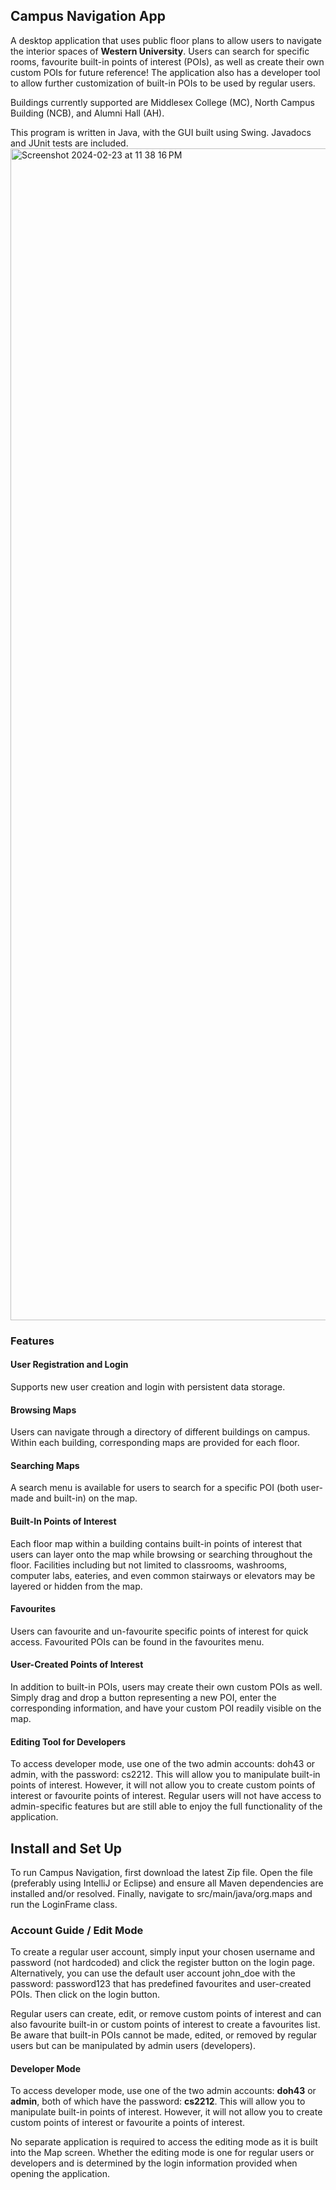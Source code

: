 ## Campus Navigation App
A desktop application that uses public floor plans to allow users to navigate the interior spaces of **Western University**. Users can search for specific rooms, favourite built-in points of interest (POIs), as well as create their own custom POIs for future reference! The application also has a developer tool to allow further customization of built-in POIs to be used by regular users. 

Buildings currently supported are Middlesex College (MC), North Campus Building (NCB), and Alumni Hall (AH). 

This program is written in Java, with the GUI built using Swing. Javadocs and JUnit tests are included.
<img width="1875" alt="Screenshot 2024-02-23 at 11 38 16 PM" src="https://github.com/doh43/Campus-Navigation/assets/64013855/e833a5b9-f56d-4951-a3f9-49b1e0ce22d6">

### Features
#### User Registration and Login 
Supports new user creation and login with persistent data storage. 

#### Browsing Maps
Users can navigate through a directory of different buildings on campus. Within each building, corresponding maps are provided for each floor.

#### Searching Maps
A search menu is available for users to search for a specific POI (both user-made and built-in) on the map.

#### Built-In Points of Interest
Each floor map within a building contains built-in points of interest that users can layer onto the map while browsing or searching throughout the floor. Facilities including but not limited to classrooms, washrooms, computer labs, eateries, and even common stairways or elevators may be layered or hidden from the map.

#### Favourites
Users can favourite and un-favourite specific points of interest for quick access. Favourited POIs can be found in the favourites menu.

#### User-Created Points of Interest
In addition to built-in POIs, users may create their own custom POIs as well. Simply drag and drop a button representing a new POI, enter the corresponding information, and have your custom POI readily visible on the map.

#### Editing Tool for Developers
To access developer mode, use one of the two admin accounts: doh43 or admin, with the password: cs2212. This will allow you to manipulate built-in points of interest. However, it will not allow you to create custom points of interest or favourite points of interest. 
Regular users will not have access to admin-specific features but are still able to enjoy the full functionality of the application.

## Install and Set Up
To run Campus Navigation, first download the latest Zip file. Open the file (preferably using IntelliJ or Eclipse) and ensure all Maven dependencies are installed and/or resolved. Finally, navigate to src/main/java/org.maps and run the LoginFrame class.

### Account Guide / Edit Mode
To create a regular user account, simply input your chosen username and password (not hardcoded) and click the register 
button on the login page. Alternatively, you can use the default user account john_doe with the password: password123 that has predefined favourites and user-created POIs. Then click on the login button. 

Regular users can create, edit, or remove custom points of 
interest and can also favourite built-in or custom points of interest to create a favourites list.
Be aware that built-in POIs cannot be made, edited, or removed by regular users but can be manipulated by admin users 
(developers). 
#### Developer Mode
To access developer mode, use one of the two admin accounts: <b>doh43</b> or <b>admin</b>, both of which have the password: <b>cs2212</b>. This will allow you to manipulate built-in 
points of interest. However, it will not allow you to create custom points of interest or favourite a points of interest.

No separate application is required to access the editing mode as it is built into the Map screen. Whether the editing 
mode is one for regular users or developers and is determined by the login information provided when opening the application. 
